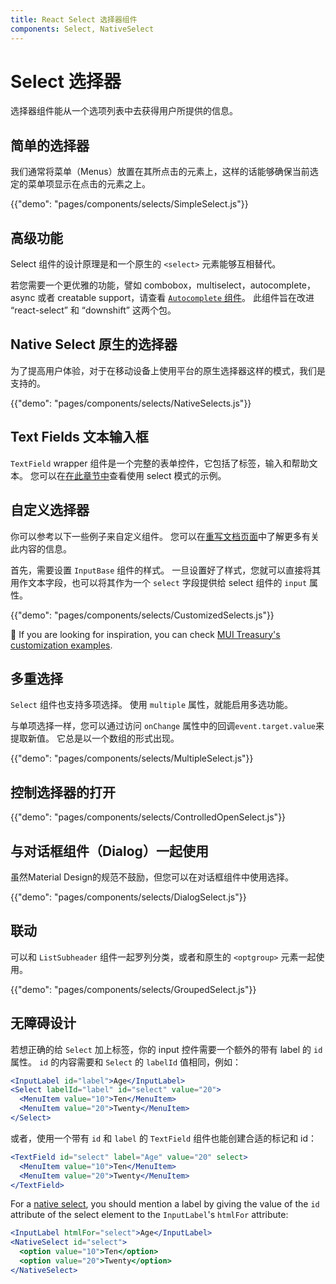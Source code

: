 ```yaml
---
title: React Select 选择器组件
components: Select, NativeSelect
---
```


# Select 选择器

<p class="description">选择器组件能从一个选项列表中去获得用户所提供的信息。</p>

## 简单的选择器

我们通常将菜单（Menus）放置在其所点击的元素上，这样的话能够确保当前选定的菜单项显示在点击的元素之上。

{{"demo": "pages/components/selects/SimpleSelect.js"}}

## 高级功能

Select 组件的设计原理是和一个原生的 `<select>` 元素能够互相替代。

若您需要一个更优雅的功能，譬如 combobox，multiselect，autocomplete，async 或者 creatable support，请查看 [`Autocomplete` 组件](/components/autocomplete/)。 此组件旨在改进 “react-select” 和 “downshift” 这两个包。

## Native Select 原生的选择器

为了提高用户体验，对于在移动设备上使用平台的原生选择器这样的模式，我们是支持的。

{{"demo": "pages/components/selects/NativeSelects.js"}}

## Text Fields 文本输入框

`TextField` wrapper 组件是一个完整的表单控件，它包括了标签，输入和帮助文本。 您可以在[在此章节中](/components/text-fields/#select)查看使用 select 模式的示例。

## 自定义选择器

你可以参考以下一些例子来自定义组件。 您可以在[重写文档页面](/customization/components/)中了解更多有关此内容的信息。

首先，需要设置 `InputBase` 组件的样式。 一旦设置好了样式，您就可以直接将其用作文本字段，也可以将其作为一个 `select` 字段提供给 select 组件的 `input` 属性。

{{"demo": "pages/components/selects/CustomizedSelects.js"}}

🎨 If you are looking for inspiration, you can check [MUI Treasury's customization examples](https://mui-treasury.com/styles/select).

## 多重选择

`Select` 组件也支持多项选择。 使用 `multiple` 属性，就能启用多选功能。

与单项选择一样，您可以通过访问 `onChange` 属性中的回调` event.target.value `来提取新值。 它总是以一个数组的形式出现。

{{"demo": "pages/components/selects/MultipleSelect.js"}}

## 控制选择器的打开

{{"demo": "pages/components/selects/ControlledOpenSelect.js"}}

## 与对话框组件（Dialog）一起使用

虽然Material Design的规范不鼓励，但您可以在对话框组件中使用选择。

{{"demo": "pages/components/selects/DialogSelect.js"}}

## 联动

可以和 `ListSubheader` 组件一起罗列分类，或者和原生的 `<optgroup>` 元素一起使用。

{{"demo": "pages/components/selects/GroupedSelect.js"}}

## 无障碍设计

若想正确的给 `Select` 加上标签，你的 input 控件需要一个额外的带有 label 的 `id` 属性。 `id` 的内容需要和 `Select` 的 `labelId` 值相同，例如：

```jsx
<InputLabel id="label">Age</InputLabel>
<Select labelId="label" id="select" value="20">
  <MenuItem value="10">Ten</MenuItem>
  <MenuItem value="20">Twenty</MenuItem>
</Select>
```

或者，使用一个带有 `id` 和 `label` 的 `TextField` 组件也能创建合适的标记和 id：

```jsx
<TextField id="select" label="Age" value="20" select>
  <MenuItem value="10">Ten</MenuItem>
  <MenuItem value="20">Twenty</MenuItem>
</TextField>
```

For a [native select](#native-select), you should mention a label by giving the value of the `id` attribute of the select element to the `InputLabel`'s `htmlFor` attribute:

```jsx
<InputLabel htmlFor="select">Age</InputLabel>
<NativeSelect id="select">
  <option value="10">Ten</option>
  <option value="20">Twenty</option>
</NativeSelect>
```